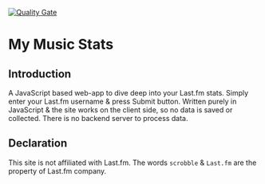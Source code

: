 [![Quality Gate](https://sonarcloud.io/api/project_badges/measure?project=mymusicstats&metric=alert_status)](https://mymusicstats.github.io/)
# My Music Stats

## Introduction
A JavaScript based web-app to dive deep into your Last.fm stats.
Simply enter your Last.fm username & press Submit button.
Written purely in JavaScript & the site works on the client side, so no data is saved or collected. There is no backend server to process data.

## Declaration
This site is not affiliated with Last.fm. The words `scrobble` & `Last.fm` are the property of Last.fm company.
